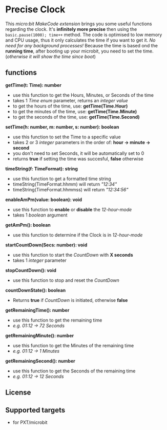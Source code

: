 # Precise Clock
This *micro:bit MakeCode extension* brings you some useful functions regarding the clock.
It's **infinitely more precise** then using the ```basic.pause(1000); time++``` method. The code is optimised to low memory and CPU usage, thus it only calculates the time if you want to get it. *No need for any background processes!* Because the time is based ond the **running time**, after booting up your microbit, you need to set the time. (*otherwise it will show the time since boot*)


## functions

**getTime(t: Time): number**
-  use this function to get the Hours, Minutes, or Seconds of the time
-  takes 1 *Time enum* parameter, returns an *integer value*
  -  to get the hours of the time, use: **getTime(Time.Hour)**
  -  to get the minutes of the time, use: **getTime(Time.Minute)**
  -  to get the seconds of the time, use: **getTime(Time.Second)**

**setTime(h: number, m: number, s: number): boolean**
-  use this function to set the Time to a specific value
-  takes 2 or 3 *integer* parameters in the order of: **hour -> minute -> second**
-  you don't need to set Seconds, it will be automatically set to 0
-  returns **true** if setting the time was succesful, **false** otherwise

**timeString(f: TimeFormat): string**
-  use this function to get a formatted time string
-  timeString(TimeFormat.hhmm) will return *"12:34"*
-  timeString(TimeFormat.hhmmss) will return *"12:34:56"*

**enableAmPm(value: boolean): void**
-  use this function to **enable** or **disable** the *12-hour-mode*
-  takes 1 *boolean* argument

**getAmPm(): boolean**
-  use this function to determine if the Clock is in *12-hour-mode*

**startCountDown(Secs: number): void**
-  use this function to start the *CountDown* with **X seconds**
-  takes 1 *integer* parameter

**stopCountDown(): void**
-  use this function to stop and reset the *CountDown*

**countDownState(): boolean**
-  Returns **true** if *CountDown* is initiated, otherwise **false**

**getRemainingTime(): number**
-  use this function to get the remaining time
-  *e.g. 01:12 -> 72 Seconds*

**getRemainingMinute(): number**
-  use this function to get the Minutes of the remaining time
-  *e.g. 01:12 -> 1 Minutes*

**getRemainingSecond(): number**
-  use this function to get the Seconds of the remaining time
-  *e.g. 01:12 -> 12 Seconds*



## License

## Supported targets

* for PXT/microbit
